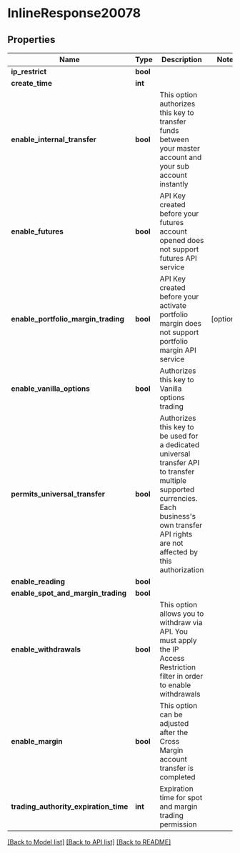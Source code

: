 # InlineResponse20078

## Properties
Name | Type | Description | Notes
------------ | ------------- | ------------- | -------------
**ip_restrict** | **bool** |  | 
**create_time** | **int** |  | 
**enable_internal_transfer** | **bool** | This option authorizes this key to transfer funds between your master account and your sub account instantly | 
**enable_futures** | **bool** | API Key created before your futures account opened does not support futures API service | 
**enable_portfolio_margin_trading** | **bool** | API Key created before your activate portfolio margin does not support portfolio margin API service | [optional] 
**enable_vanilla_options** | **bool** | Authorizes this key to Vanilla options trading | 
**permits_universal_transfer** | **bool** | Authorizes this key to be used for a dedicated universal transfer API to transfer multiple supported currencies. Each business&#x27;s own transfer API rights are not affected by this authorization | 
**enable_reading** | **bool** |  | 
**enable_spot_and_margin_trading** | **bool** |  | 
**enable_withdrawals** | **bool** | This option allows you to withdraw via API. You must apply the IP Access Restriction filter in order to enable withdrawals | 
**enable_margin** | **bool** | This option can be adjusted after the Cross Margin account transfer is completed | 
**trading_authority_expiration_time** | **int** | Expiration time for spot and margin trading permission | 

[[Back to Model list]](../README.md#documentation-for-models) [[Back to API list]](../README.md#documentation-for-api-endpoints) [[Back to README]](../README.md)

